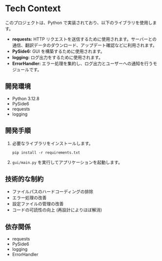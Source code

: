# Tech Context

このプロジェクトは、Python で実装されており、以下のライブラリを使用します。

*   **requests:** HTTP リクエストを送信するために使用されます。サーバーとの通信、翻訳データのダウンロード、アップデート確認などに利用されます。
*   **PySide6:** GUI を構築するために使用されます。
*   **logging:** ログ出力をするために使用されます。
*   **ErrorHandler:** エラー処理を集約し、ログ出力とユーザーへの通知を行うモジュールです。

## 開発環境

*   Python 3.12.8
*   PySide6
*   requests
*   logging

## 開発手順

1.  必要なライブラリをインストールします。
    ```
    pip install -r requirements.txt
    ```
2.  `gui/main.py` を実行してアプリケーションを起動します。

## 技術的な制約

*   ファイルパスのハードコーディングの排除
*   エラー処理の改善
*   設定ファイルの管理の改善
*   コードの可読性の向上 (再設計によりほぼ解消)

## 依存関係

*   requests
*   PySide6
*   logging
*   ErrorHandler
